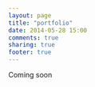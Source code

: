 ```yaml
---
layout: page
title: "portfolio"
date: 2014-05-28 15:00
comments: true
sharing: true
footer: true
---
```

Coming soon
<!-- <p>Below are a few of the apps I've built:</p>
<ul>
  <li><a href="http://world-cup-14.herokuapp.com/"><b>WorldCupApp</b></a> - 2014 World Cup tracker (<a href="https://github.com/chriskohlbrenner/world-cup-2014">code on Github</a>).
    <ul>
      <li>Rails app with multiple models and associations</li>
      <li>Real-time updates using Rake tasks and Heroku scheduler</li>
      <li>Built using the <a href="http://www.kimonolabs.com/worldcup/explorer">"(un)official World Cup API"</a></li>
    </ul>
  </li>
  <br>

  <li><b>ExpressChat</b> - simple real-time chat application (<a href="https://github.com/chriskohlbrenner/express-chat">code</a>).
    <ul>
      <li>Node.js with Express as the server side framework</li>
      <li>AngularJS for client side rendering</li>
      <li>SockJS for WebSocket emulation</li>
    </ul>
  </li>
  <br>

  <li><b>Tender</b> - Venmo for Bitcoin (<a href="https://github.com/chriskohlbrenner/BitcoinMessenger">code</a>).
    <ul>
      <li>Enable users to send or receive any amount of Bitcoin</li>
      <li>Implement inbox/outbox system for messages to accompany payments and requests</li>
      <li>Built with Ruby on Rails, Omniauth, Javascript, AJAX, Postgres, Heroku, Rspec, Capybara and the Coinbase API</li>
    </ul>
  </li>
  <br>

  <li><a href="http://language-80-20.herokuapp.com"><b>Language 80/20</b></a> - Rails app that applies the 80-20 rule to language learning (<a href="https://github.com/chriskohlbrenner/language8020">code</a>).
    <ul>
      <li>Populated database of languages and words from frequency lists based on data from OpenSubtitles.org</li>
      <li>Gathered translations from Google Translate using Net::HTTP and JSON parsing in Ruby</li>
      <li>Displayed translations dynamically with jQuery</li>
      <li>Implemented Javascript game to test user’s knowledge of a given language</li>
      <li>Implemented Wrap Bootstrap theme for front-end display</li>
    </ul>
  </li>
  <br>
  <li><b>Weather app</b> - Sinatra app to display current temperature (<a href="https://github.com/chriskohlbrenner/temperatures-sinatra">code</a>).
    <ul>
      <li>Scrape data from Weather.com using Nokogiri</li>
      <li>Determine current location based on user’s IP address with Geocoder gem</li>
      <li>Hosted on Digital Ocean web server</li>
    </ul>
  </li>
  <br>
</ul> -->
